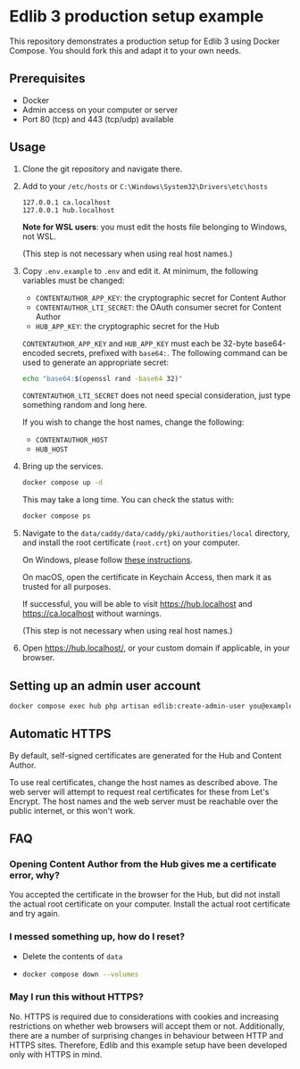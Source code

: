 # Edlib 3 production setup example

This repository demonstrates a production setup for Edlib 3 using Docker
Compose. You should fork this and adapt it to your own needs.

## Prerequisites

* Docker
* Admin access on your computer or server
* Port 80 (tcp) and 443 (tcp/udp) available

## Usage

1. Clone the git repository and navigate there.

2. Add to your `/etc/hosts` or `C:\Windows\System32\Drivers\etc\hosts`

   ```
   127.0.0.1 ca.localhost
   127.0.0.1 hub.localhost
   ```

   **Note for WSL users**: you must edit the hosts file belonging to Windows,
   not WSL.

   (This step is not necessary when using real host names.)

3. Copy `.env.example` to `.env` and edit it. At minimum, the following
   variables must be changed:

   * `CONTENTAUTHOR_APP_KEY`: the cryptographic secret for Content Author
   * `CONTENTAUTHOR_LTI_SECRET`: the OAuth consumer secret for Content Author
   * `HUB_APP_KEY`: the cryptographic secret for the Hub

   `CONTENTAUTHOR_APP_KEY` and `HUB_APP_KEY` must each be 32-byte base64-encoded
   secrets, prefixed with `base64:`. The following command can be used to
   generate an appropriate secret:

   ```bash
   echo "base64:$(openssl rand -base64 32)"
   ```

   `CONTENTAUTHOR_LTI_SECRET` does not need special consideration, just type
   something random and long here.

   If you wish to change the host names, change the following:

   * `CONTENTAUTHOR_HOST`
   * `HUB_HOST`

4. Bring up the services.

   ```bash
   docker compose up -d
   ```

   This may take a long time. You can check the status with:

   ```bash
   docker compose ps
   ```

5. Navigate to the `data/caddy/data/caddy/pki/authorities/local` directory, and
   install the root certificate (`root.crt`) on your computer.

   On Windows, please follow [these instructions](windows-certificates.md).

   On macOS, open the certificate in Keychain Access, then mark it as trusted
   for all purposes.

   If successful, you will be able to visit <https://hub.localhost> and
   <https://ca.localhost> without warnings.

   (This step is not necessary when using real host names.)

6. Open <https://hub.localhost/>, or your custom domain if applicable, in your
   browser.

## Setting up an admin user account

```bash
docker compose exec hub php artisan edlib:create-admin-user you@example.com
```

## Automatic HTTPS

By default, self-signed certificates are generated for the Hub and Content
Author.

To use real certificates, change the host names as described above. The web
server will attempt to request real certificates for these from Let's Encrypt.
The host names and the web server must be reachable over the public internet, or
this won't work.

## FAQ

### Opening Content Author from the Hub gives me a certificate error, why?

You accepted the certificate in the browser for the Hub, but did not install
the actual root certificate on your computer. Install the actual root
certificate and try again.

### I messed something up, how do I reset?

* Delete the contents of `data`

* ```bash
  docker compose down --volumes
  ```

### May I run this without HTTPS?

No. HTTPS is required due to considerations with cookies and increasing
restrictions on whether web browsers will accept them or not. Additionally,
there are a number of surprising changes in behaviour between HTTP and HTTPS
sites. Therefore, Edlib and this example setup have been developed only with
HTTPS in mind.
